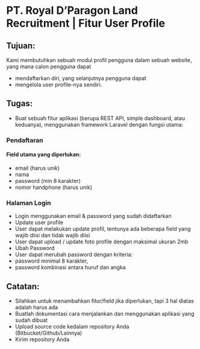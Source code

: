 # PT. Royal D’Paragon Land Recruitment | Fitur​ ​User​ ​Profile

## Tujuan:
Kami membutuhkan sebuah modul profil pengguna dalam sebuah website, yang mana calon
pengguna dapat
* mendaftarkan diri, yang selanjutnya pengguna dapat
* mengelola user profile-nya sendiri.

## Tugas:
* Buat sebuah fitur aplikasi (berupa REST API, simple dashboard, atau keduanya), menggunakan framework Laravel dengan fungsi utama:
### Pendaftaran
#### Field​ ​utama​ ​yang​ ​diperlukan​:
* email (harus unik)
* nama
* password (min 8 karakter)
* nomor handphone (harus unik)

### Halaman Login
* Login menggunakan email & password yang sudah didaftarkan
* Update user profile
* User dapat melakukan update profil, tentunya ada beberapa field yang wajib diisi dan tidak wajib diisi
* User dapat upload / update foto profile dengan maksimal ukuran 2mb
* Ubah Password
* User dapat merubah password dengan kriteria:
* password minimal 8 karakter,
* password kombinasi antara huruf dan angka

## Catatan:
* Silahkan untuk menambahkan fitur/field jika diperlukan, tapi 3 hal diatas adalah harus​ ​ada
* Buatlah dokumentasi cara menjalankan dan menggunakan aplikasi yang sudah dibuat
* Upload source code kedalam repository Anda (Bitbucket/Github/Lainnya)
* Kirim repository Anda
